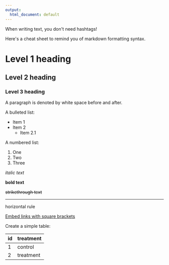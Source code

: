 ```yaml
---
output:
  html_document: default
---
```


When writing text, you don't need hashtags!

Here's a cheat sheet to remind you of markdown formatting syntax.

# Level 1 heading

## Level 2 heading

### Level 3 heading

A paragraph is denoted by white space before and after.

A bulleted list:

 - Item 1
 - Item 2
    - Item 2.1
 
A numbered list:

1. One
2. Two
3. Three

*italic text*

**bold text**

~~strikethrough text~~

---
horizontal rule

[Embed links with square brackets](https://www.samzipper.com)

Create a simple table:

id | treatment
---| ---------
1  | control
2  | treatment
